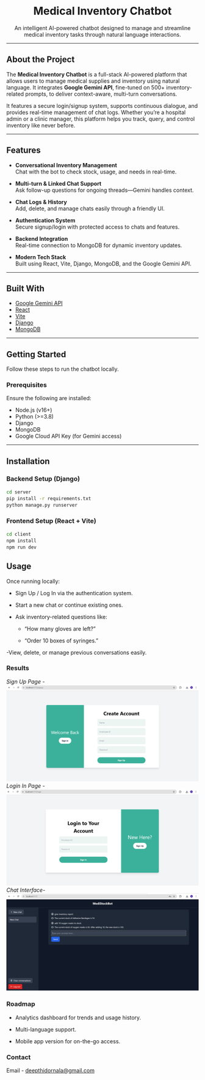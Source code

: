 <br />
<div align="center">
  <h1> Medical Inventory Chatbot</h1>
  <p align="center">
    An intelligent AI-powered chatbot designed to manage and streamline medical inventory tasks through natural language interactions.
  </p>
</div>

---

## About the Project

The **Medical Inventory Chatbot** is a full-stack AI-powered platform that allows users to manage medical supplies and inventory using natural language. It integrates **Google Gemini API**, fine-tuned on 500+ inventory-related prompts, to deliver context-aware, multi-turn conversations.

It features a secure login/signup system, supports continuous dialogue, and provides real-time management of chat logs. Whether you’re a hospital admin or a clinic manager, this platform helps you track, query, and control inventory like never before.

---

## Features

- **Conversational Inventory Management**  
  Chat with the bot to check stock, usage, and needs in real-time.

- **Multi-turn & Linked Chat Support**  
  Ask follow-up questions for ongoing threads—Gemini handles context.

- **Chat Logs & History**  
  Add, delete, and manage chats easily through a friendly UI.

- **Authentication System**  
  Secure signup/login with protected access to chats and features.

- **Backend Integration**  
  Real-time connection to MongoDB for dynamic inventory updates.

- **Modern Tech Stack**  
  Built using React, Vite, Django, MongoDB, and the Google Gemini API.

---

## Built With

- [Google Gemini API](https://ai.google.dev/)
- [React](https://reactjs.org)
- [Vite](https://vite.dev/)
- [Django](https://www.djangoproject.com/)
- [MongoDB](https://www.mongodb.com/)

---

## Getting Started

Follow these steps to run the chatbot locally.

### Prerequisites

Ensure the following are installed:

- Node.js (v16+)
- Python (>=3.8)
- Django
- MongoDB
- Google Cloud API Key (for Gemini access)

---

## Installation

### Backend Setup (Django)

```bash
cd server
pip install -r requirements.txt
python manage.py runserver
```
### Frontend Setup (React + Vite)
```bash
cd client
npm install
npm run dev
```
## Usage
Once running locally:

- Sign Up / Log In via the authentication system.

- Start a new chat or continue existing ones.

- Ask inventory-related questions like:

  - “How many gloves are left?”

  - “Order 10 boxes of syringes.”

-View, delete, or manage previous conversations easily.

### Results
*Sign Up Page -* 
![Image](https://github.com/deepthidornala/MedicalChatBot/blob/master/3.png)
*Login In Page -*
![Image](https://github.com/deepthidornala/MedicalChatBot/blob/master/2.png)
*Chat Interface-*
![Image](https://github.com/deepthidornala/MedicalChatBot/blob/master/1.png)
### Roadmap

- Analytics dashboard for trends and usage history.

- Multi-language support.

- Mobile app version for on-the-go access.

### Contact
Email - deepthidornala@gmail.com



